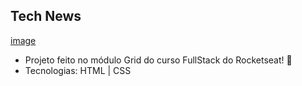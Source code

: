 ## Tech News
[image](https://image.pitchbook.com/0xtkEXSBm1tv7kpKzbXZ8TB6PYc1609140345265_200x200)

- Projeto feito no módulo Grid do curso FullStack do Rocketseat! 💜
- Tecnologias: HTML | CSS 